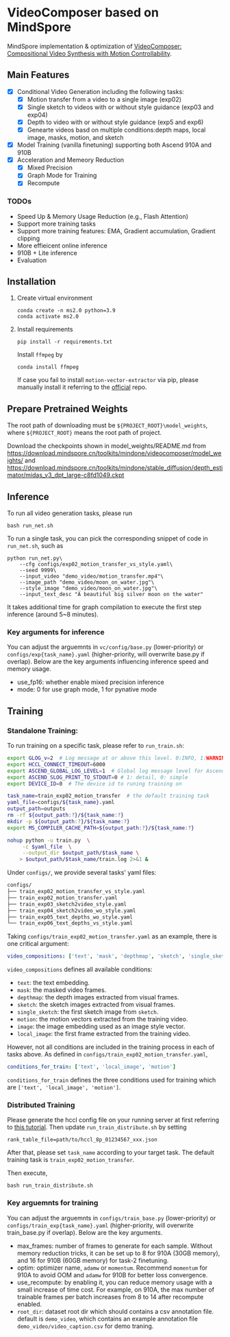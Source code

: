 # VideoComposer based on MindSpore

MindSpore implementation & optimization of [VideoComposer: Compositional Video Synthesis with Motion Controllability](https://arxiv.org/pdf/2306.02018.pdf).

## Main Features

- [x] Conditional Video Generation including the following tasks:
    - [x] Motion transfer from a video to a single image (exp02)
    - [x] Single sketch to videos with or without style guidance (exp03 and exp04)
    - [x] Depth to video with or without style guidance (exp5 and exp6)
    - [x] Genearte videos basd on multiple conditions:depth maps, local image, masks, motion, and sketch
- [x] Model Training (vanilla finetuning) supporting both Ascend 910A and 910B
- [x] Acceleration and Memeory Reduction
    - [x] Mixed Precision
    - [x] Graph Mode for Training
    - [x] Recompute

### TODOs
- Speed Up & Memory Usage Reduction (e.g., Flash Attention)
- Support more training tasks
- Support more training features: EMA, Gradient accumulation, Gradient clipping
- More effieicent online inference
- 910B + Lite inference
- Evaluation

## Installation

1. Create virtual environment
    ```shell
    conda create -n ms2.0 python=3.9
    conda activate ms2.0
    ```

2. Install requirements
    ```shell
    pip install -r requirements.txt
    ```

    Install `ffmpeg` by
    ```shell
    conda install ffmpeg
    ```

    If case you fail to install `motion-vector-extractor` via pip, please manually install it referring to the [official](https://github.com/LukasBommes/mv-extractor) repo.

## Prepare Pretrained Weights

The root path of downloading must be `${PROJECT_ROOT}\model_weights`, where `${PROJECT_ROOT}` means the root path of project.

Download the checkpoints shown in model_weights/README.md from https://download.mindspore.cn/toolkits/mindone/videocomposer/model_weights/ and https://download.mindspore.cn/toolkits/mindone/stable_diffusion/depth_estimator/midas_v3_dpt_large-c8fd1049.ckpt

## Inference

To run all video generation tasks, please run

```shell
bash run_net.sh
```

To run a single task, you can pick the corresponding snippet of code in `run_net.sh`, such as

```shell
python run_net.py\
    --cfg configs/exp02_motion_transfer_vs_style.yaml\
    --seed 9999\
    --input_video "demo_video/motion_transfer.mp4"\
    --image_path "demo_video/moon_on_water.jpg"\
    --style_image "demo_video/moon_on_water.jpg"\
    --input_text_desc "A beautiful big silver moon on the water"
```

It takes additional time for graph compilation to execute the first step inference (around 5~8 minutes).

### Key arguments for inference

You can adjust the arguemnts in `vc/config/base.py` (lower-priority) or `configs/exp{task_name}.yaml` (higher-priority, will overwrite base.py if overlap). Below are the key arguments influencing inference speed and memory usage.

- use_fp16: whether enable mixed precision inference
- mode: 0 for use graph mode,  1 for pynative mode


## Training

### Standalone Training:
To run training on a specific task, please refer to `run_train.sh`:

```bash
export GLOG_v=2  # Log message at or above this level. 0:INFO, 1:WARNING, 2:ERROR, 3:FATAL
export HCCL_CONNECT_TIMEOUT=6000
export ASCEND_GLOBAL_LOG_LEVEL=1  # Global log message level for Ascend. Setting it to 0 can slow down the process
export ASCEND_SLOG_PRINT_TO_STDOUT=0 # 1: detail, 0: simple
export DEVICE_ID=0  # The device id to runing training on

task_name=train_exp02_motion_transfer  # the default training task
yaml_file=configs/${task_name}.yaml
output_path=outputs
rm -rf ${output_path:?}/${task_name:?}
mkdir -p ${output_path:?}/${task_name:?}
export MS_COMPILER_CACHE_PATH=${output_path:?}/${task_name:?}

nohup python -u train.py  \
     -c $yaml_file  \
     --output_dir $output_path/$task_name \
    > $output_path/$task_name/train.log 2>&1 &

```
Under `configs/`, we provide several tasks' yaml files:
```bash
configs/
├── train_exp02_motion_transfer_vs_style.yaml
├── train_exp02_motion_transfer.yaml
├── train_exp03_sketch2video_style.yaml
├── train_exp04_sketch2video_wo_style.yaml
├── train_exp05_text_depths_wo_style.yaml
└── train_exp06_text_depths_vs_style.yaml
```

Taking `configs/train_exp02_motion_transfer.yaml` as an example, there is one critical argument:
```yaml
video_compositions: ['text', 'mask', 'depthmap', 'sketch', 'single_sketch', 'motion', 'image', 'local_image']
```
`video_compositions` defines all available conditions:
- `text`: the text embedding.
- `mask`: the masked video frames.
- `depthmap`: the depth images extracted from visual frames.
- `sketch`: the sketch images extracted from visual frames.
- `single_sketch`: the first sketch image from `sketch`.
- `motion`: the motion vectors extracted from the training video.
- `image`: the image embedding used as an image style vector.
- `local_image`: the first frame extracted from the training video.

However, not all conditions are included in the training process in each of tasks above. As defined in `configs/train_exp02_motion_transfer.yaml`,

```yaml
conditions_for_train: ['text', 'local_image', 'motion']
```
`conditions_for_train` defines the three conditions used for training which are `['text', 'local_image', 'motion']`.

### Distributed Training

Please generate the hccl config file on your running server at first referring to [this tutorial](https://github.com/mindspore-lab/mindocr/blob/main/docs/cn/tutorials/distribute_train.md#12-%E9%85%8D%E7%BD%AErank_table_file%E8%BF%9B%E8%A1%8C%E8%AE%AD%E7%BB%83). Then update `run_train_distribute.sh` by setting
```
rank_table_file=path/to/hccl_8p_01234567_xxx.json
```

After that, please set `task_name` according to your target task. The default training task is `train_exp02_motion_transfer`.

Then execute,
```
bash run_train_distribute.sh
```

###  Key arguemnts for training

You can adjust the arguemnts in `configs/train_base.py` (lower-priority) or `configs/train_exp{task_name}.yaml` (higher-priority, will overwrite train_base.py if overlap). Below are the key arguments.

- max_frames: number of frames to generate for each sample. Without memory reduction tricks, it can be set  up to 8 for 910A (30GB memory), and 16 for 910B (60GB memory) for task-2 finetuning.
- optim: optimizer name, `adamw` or `momentum`. Recommend `momentum` for 910A to avoid OOM and `adamw` for 910B for better loss convergence.
- use_recompute: by enabling it, you can reduce memory usage with a small increase of time cost. For example, on 910A, the max number of trainable frames per batch increases from 8 to 14 after recompute enabled.
- `root_dir`: dataset root dir which should contains a csv annotation file. default is `demo_video`, which contains an example annotation file `demo_video/video_caption.csv` for demo traning.
